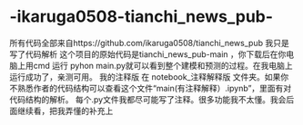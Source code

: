 # -ikaruga0508-tianchi_news_pub-
所有代码全部来自https://github.com/ikaruga0508/tianchi_news_pub  我只是写了代码解析  这个项目的原始代码是tianchi_news_pub-main ，你下载后在你电脑上用cmd 运行 pyhon main.py就可以看到整个建模和预测的过程。在我电脑上运行成功了，亲测可用。  我的注释版 在 notebook_注释解释版 文件夹。如果你不熟悉作者的代码结构可以查看这个文件“main(有注释解释）.ipynb”，里面有对代码结构的解析。 每个.py文件我都尽可能写了注释。很多功能我不太懂。我会后面继续看，把我弄懂的补充上

